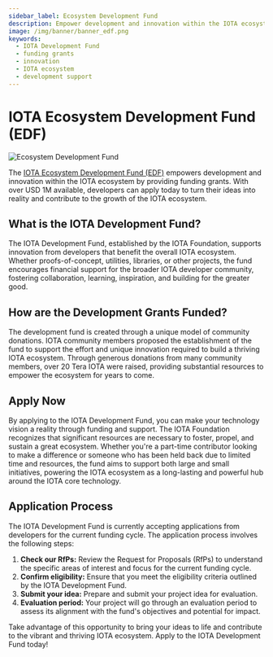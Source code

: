 ```yaml
---
sidebar_label: Ecosystem Development Fund
description: Empower development and innovation within the IOTA ecosystem with over USD 1M available in funding grants. Apply today to turn your ideas into reality.
image: /img/banner/banner_edf.png
keywords:
  - IOTA Development Fund
  - funding grants
  - innovation
  - IOTA ecosystem
  - development support
---
```


# IOTA Ecosystem Development Fund (EDF)

![Ecosystem Development Fund](/img/banner/banner_edf.png)

The [IOTA Ecosystem Development Fund (EDF)](https://fund.iota.org/) empowers development and innovation within the IOTA
ecosystem by providing funding grants.
With over USD 1M available, developers can apply today to turn their ideas into reality and contribute to the growth of
the IOTA ecosystem.

## What is the IOTA Development Fund?

The IOTA Development Fund, established by the IOTA Foundation, supports innovation from developers that benefit the
overall IOTA ecosystem. Whether proofs-of-concept, utilities, libraries, or other projects, the fund encourages
financial support for the broader IOTA developer community, fostering collaboration, learning, inspiration, and building
for the greater good.

## How are the Development Grants Funded?

The development fund is created through a unique model of community donations. IOTA community members proposed the
establishment of the fund to support the effort and unique innovation required to build a thriving IOTA ecosystem.
Through generous donations from many community members, over 20 Tera IOTA were raised, providing substantial resources
to empower the ecosystem for years to come.

## Apply Now

By applying to the IOTA Development Fund, you can make your technology vision a reality through funding and
support. The IOTA Foundation recognizes that significant resources are necessary to foster, propel, and sustain a great
ecosystem. Whether you're a part-time contributor looking to make a difference or someone who has been held back due to
limited time and resources, the fund aims to support both large and small initiatives, powering the IOTA ecosystem as a
long-lasting and powerful hub around the IOTA core technology.

## Application Process

The IOTA Development Fund is currently accepting applications from developers for the current funding cycle. The application process involves the following steps:

1. **Check our RfPs:** Review the Request for Proposals (RfPs) to understand the specific areas of interest and focus
   for the current funding cycle.
2. **Confirm eligibility:** Ensure that you meet the eligibility criteria outlined by the IOTA Development Fund.
3. **Submit your idea:** Prepare and submit your project idea for evaluation.
4. **Evaluation period:** Your project will go through an evaluation period to assess its alignment with the fund's
   objectives and potential for impact.

Take advantage of this opportunity to bring your ideas to life and contribute to the vibrant and thriving IOTA ecosystem. Apply
to the IOTA Development Fund today!

